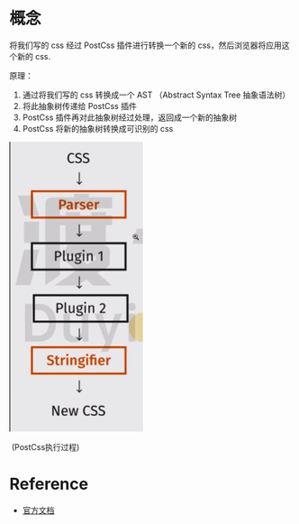 

# 概念

将我们写的 css 经过 PostCss 插件进行转换一个新的 css，然后浏览器将应用这个新的 css.

原理：

1. 通过将我们写的 css 转换成一个 AST （Abstract Syntax Tree 抽象语法树）
2. 将此抽象树传递给 PostCss 插件
3. PostCss 插件再对此抽象树经过处理，返回成一个新的抽象树
4. PostCss 将新的抽象树转换成可识别的 css

![](/picture/PostCss执行过程.png)

​														(PostCss执行过程)

# Reference

- [官方文档](https://postcss.org/)